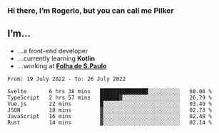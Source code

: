 ### Hi there, I’m Rogerio, but you can call me Pilker

## I’m…
- …a front-end developer
- …currently learning **Kotlin**
- …working at [**Folha de S.Paulo**](https://www.folha.com.br/)

<!--START_SECTION:waka-->

```text
From: 19 July 2022 - To: 26 July 2022

Svelte       6 hrs 38 mins   ███████████████░░░░░░░░░░   60.06 %
TypeScript   2 hrs 57 mins   ██████▓░░░░░░░░░░░░░░░░░░   26.79 %
Vue.js       22 mins         █░░░░░░░░░░░░░░░░░░░░░░░░   03.40 %
JSON         18 mins         ▓░░░░░░░░░░░░░░░░░░░░░░░░   02.73 %
JavaScript   16 mins         ▓░░░░░░░░░░░░░░░░░░░░░░░░   02.48 %
Rust         14 mins         ▓░░░░░░░░░░░░░░░░░░░░░░░░   02.14 %
```

<!--END_SECTION:waka-->
